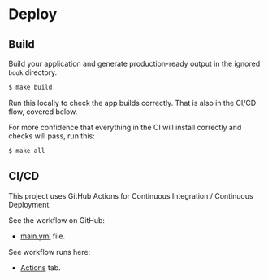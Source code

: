 # **Deploy**


## Build

Build your application and generate production-ready output in the ignored `book` directory.

```sh
$ make build
```

Run this locally to check the app builds correctly. That is also in the CI/CD flow, covered below.

For more confidence that everything in the CI will install correctly and checks will pass, run this:

```sh
$ make all
```


## CI/CD

This project uses GitHub Actions for Continuous Integration / Continuous Deployment.

See the workflow on GitHub:

- [main.yml](https://github.com/MichaelCurrin/mdbook-quickstart/blob/main/.github/workflows/main.yml) file.

See workflow runs here:

- [Actions](https://github.com/MichaelCurrin/mdbook-quickstart/actions) tab.
